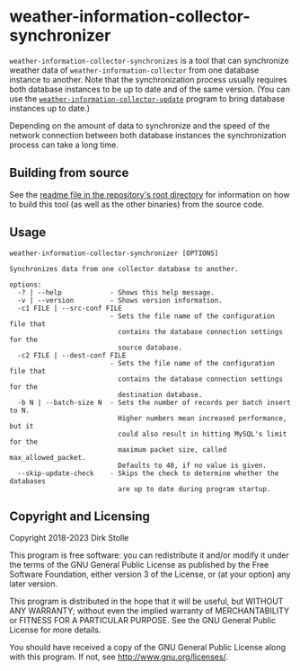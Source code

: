 # weather-information-collector-synchronizer

`weather-information-collector-synchronizes` is a tool that can synchronize
weather data of `weather-information-collector` from one database instance to
another. Note that the synchronization process usually requires both database
instances to be up to date and of the same version. (You can use the
[`weather-information-collector-update`](../update/readme.md) program to bring
database instances up to date.)

Depending on the amount of data to synchronize and the speed of the network
connection between both database instances the synchronization process can take
a long time.

## Building from source

See the [readme file in the repository's root directory](../../readme.md) for
information on how to build this tool (as well as the other binaries) from the
source code.

## Usage

```
weather-information-collector-synchronizer [OPTIONS]

Synchronizes data from one collector database to another.

options:
  -? | --help            - Shows this help message.
  -v | --version         - Shows version information.
  -c1 FILE | --src-conf FILE
                         - Sets the file name of the configuration file that
                           contains the database connection settings for the
                           source database.
  -c2 FILE | --dest-conf FILE
                         - Sets the file name of the configuration file that
                           contains the database connection settings for the
                           destination database.
  -b N | --batch-size N  - Sets the number of records per batch insert to N.
                           Higher numbers mean increased performance, but it
                           could also result in hitting MySQL's limit for the
                           maximum packet size, called max_allowed_packet.
                           Defaults to 40, if no value is given.
  --skip-update-check    - Skips the check to determine whether the databases
                           are up to date during program startup.
```

## Copyright and Licensing

Copyright 2018-2023  Dirk Stolle

This program is free software: you can redistribute it and/or modify
it under the terms of the GNU General Public License as published by
the Free Software Foundation, either version 3 of the License, or
(at your option) any later version.

This program is distributed in the hope that it will be useful,
but WITHOUT ANY WARRANTY; without even the implied warranty of
MERCHANTABILITY or FITNESS FOR A PARTICULAR PURPOSE.  See the
GNU General Public License for more details.

You should have received a copy of the GNU General Public License
along with this program.  If not, see <http://www.gnu.org/licenses/>.
